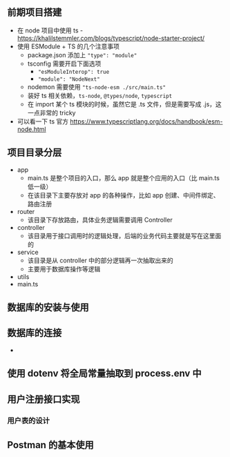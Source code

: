 ## 前期项目搭建

- 在 node 项目中使用 ts - https://khalilstemmler.com/blogs/typescript/node-starter-project/
- 使用 ESModule + TS 的几个注意事项
  - package.json 添加上 `"type": "module"`
  - tsconfig 需要开启下面选项
    - `"esModuleInterop": true`
    - `"module": "NodeNext"`
  - nodemon 需要使用 `"ts-node-esm ./src/main.ts"`
  - 装好 ts 相关依赖，`ts-node`, `@types/node`, `typescript`
  - 在 import 某个 ts 模块的时候，虽然它是 .ts 文件，但是需要写成 .js，这一点非常的 tricky
- 可以看一下 ts 官方 https://www.typescriptlang.org/docs/handbook/esm-node.html

## 项目目录分层

- app
  - main.ts 是整个项目的入口，那么 app 就是整个应用的入口（比 main.ts 低一级）
  - 在该目录下主要存放对 app 的各种操作，比如 app 创建、中间件绑定、路由注册 
- router
  - 该目录下存放路由，具体业务逻辑需要调用 Controller
- controller
  - 该目录用于接口调用时的逻辑处理，后端的业务代码主要就是写在这里面的
- service
  - 该目录是从 controller 中的部分逻辑再一次抽取出来的
  - 主要用于数据库操作等逻辑
- utils
- main.ts

## 数据库的安装与使用

## 数据库的连接

- 

## 使用 dotenv 将全局常量抽取到 process.env 中

## 用户注册接口实现

### 用户表的设计

## Postman 的基本使用

